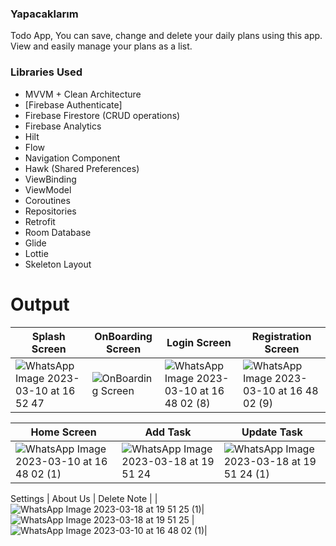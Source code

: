 ### Yapacaklarım

Todo App, You can save, change and delete your daily plans using this app. View and easily manage your plans as a list.


### Libraries Used

- MVVM + Clean Architecture
- [Firebase Authenticate]
- Firebase Firestore (CRUD operations)
- Firebase Analytics
- Hilt
- Flow
- Navigation Component
- Hawk (Shared Preferences)
- ViewBinding
- ViewModel
- Coroutines
- Repositories
- Retrofit
- Room Database
- Glide
- Lottie
- Skeleton Layout



# Output
| Splash Screen | OnBoarding Screen | Login Screen | Registration Screen|
| --- | --- | --- | --- |
| ![WhatsApp Image 2023-03-10 at 16 52 47]( https://user-images.githubusercontent.com/37002199/224334740-02aaf3ec-db32-41aa-bf59-84b448eb1934.jpeg)| ![OnBoarding Screen](https://user-images.githubusercontent.com/37002199/224334991-49452ebf-f592-48d6-9f4a-9b5f94d467df.jpeg) | ![WhatsApp Image 2023-03-10 at 16 48 02 (8)](https://user-images.githubusercontent.com/37002199/224335000-c7772372-8b65-41aa-8c98-29eb58a66481.jpeg) | ![WhatsApp Image 2023-03-10 at 16 48 02 (9)](https://user-images.githubusercontent.com/37002199/224335014-8d425731-2584-4258-a106-d7b7c2dd517d.jpeg) |

| Home Screen | Add Task | Update Task |
| --- | --- | --- |
| ![WhatsApp Image 2023-03-10 at 16 48 02 (1)](https://user-images.githubusercontent.com/37002199/224334942-3e832b10-ed86-400d-92c9-f1508b2d05d3.jpeg)| ![WhatsApp Image 2023-03-18 at 19 51 24](https://user-images.githubusercontent.com/37002199/226136901-8d19317f-ecc1-4326-a00f-dd61889f52f2.jpeg)| ![WhatsApp Image 2023-03-18 at 19 51 24 (1)](https://user-images.githubusercontent.com/37002199/226136939-ead7ef23-1846-42fc-9db1-cde8b71c7d0b.jpeg)|

Settings | About Us | Delete Note |
| ![WhatsApp Image 2023-03-18 at 19 51 25 (1)](https://user-images.githubusercontent.com/37002199/226136934-bcec3496-509f-4a0a-ae57-d5d4440c7d52.jpeg)| ![WhatsApp Image 2023-03-18 at 19 51 25](https://user-images.githubusercontent.com/37002199/226137146-80dbce95-31c0-472d-8605-f052c7e19faf.jpeg) | ![WhatsApp Image 2023-03-10 at 16 48 02 (1)](https://user-images.githubusercontent.com/37002199/224334942-3e832b10-ed86-400d-92c9-f1508b2d05d3.jpeg)|




